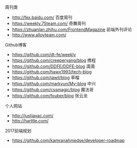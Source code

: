 周刊类

- http://fex.baidu.com/ 百度周刊
- https://weekly.75team.com/ 奇舞周刊
- https://zhuanlan.zhihu.com/FrontendMagazine 前端外刊评论
- http://www.alloyteam.com/

Github博客

- https://github.com/dt-fe/weekly
- https://github.com/creeperyang/blog 携程
- https://github.com/DDFE/DDFE-blog 滴滴
- https://github.com/hawx1993/tech-blog
- https://github.com/jawil/blog 草榴
- https://github.com/markyun/My-blog 中兴
- https://github.com/cssmagic/blog 魔法哥
- https://github.com/fouber/blog 张云龙

个人网站

- http://justjavac.com/
- http://harttle.com/ 

2017前端规划

- https://github.com/kamranahmedse/developer-roadmap

